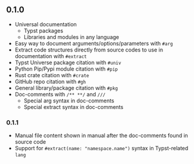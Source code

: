 ## 0.1.0

- Universal documentation
  - Typst packages
  - Libraries and modules in any language
- Easy way to document arguments/options/parameters with `#arg`
- Extract code structures directly from source codes to use in documentation
  with `#extract`
- Typst Universe package citation with `#univ`
- Python Pip/Pypi module citation with `#pip`
- Rust crate citation with `#crate`
- GitHub repo citation with `#gh`
- General library/package citation with `#pkg`
- Doc-comments with `/** **/` and `///`
  - Special arg syntax in doc-comments
  - Special extract syntax in doc-comments

### 0.1.1

- Manual file content shown in manual after the doc-comments found in source code
- Support for `#extract(name: "namespace.name")` syntax in Typst-related `lang`